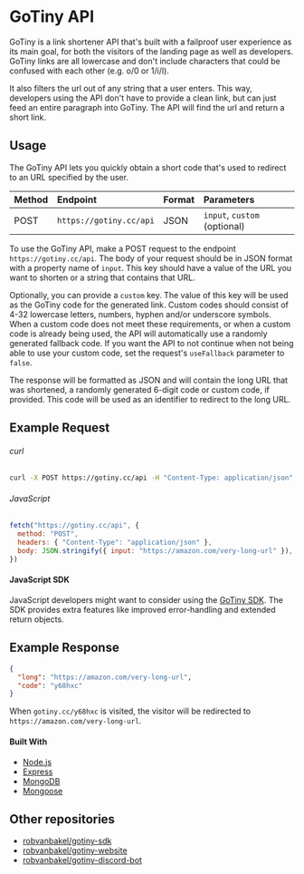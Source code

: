 # GoTiny API

GoTiny is a link shortener API that's built with a failproof user experience as its main goal, for both the visitors of the landing page as well as developers. GoTiny links are all lowercase and don't include characters that could be confused with each other (e.g. o/0 or 1/i/l).

It also filters the url out of any string that a user enters. This way, developers using the API don't have to provide a clean link, but can just feed an entire paragraph into GoTiny. The API will find the url and return a short link.

## Usage

The GoTiny API lets you quickly obtain a short code that's used to redirect to an URL specified by the user.

| Method | Endpoint                | Format | Parameters                   |
| :----- | :---------------------- | :----- | :--------------------------- |
| POST   | `https://gotiny.cc/api` | JSON   | `input`, `custom` (optional) |

To use the GoTiny API, make a POST request to the endpoint `https://gotiny.cc/api`. The body of your request should be in JSON format with a property name of `input`. This key should have a value of the URL you want to shorten or a string that contains that URL.

Optionally, you can provide a `custom` key. The value of this key will be used as the GoTiny code for the generated link. Custom codes should consist of 4-32 lowercase letters, numbers, hyphen and/or underscore symbols. When a custom code does not meet these requirements, or when a custom code is already being used, the API will automatically use a randomly generated fallback code. If you want the API to not continue when not being able to use your custom code, set the request's `useFallback` parameter to `false`.

The response will be formatted as JSON and will contain the long URL that was shortened, a randomly generated 6-digit code or custom code, if provided. This code will be used as an identifier to redirect to the long URL.

## Example Request

###### curl

```bash
curl -X POST https://gotiny.cc/api -H "Content-Type: application/json" -d '{ "input" : "https://amazon.com/very-long-url" }'
```

###### JavaScript

```javascript
fetch("https://gotiny.cc/api", {
  method: "POST",
  headers: { "Content-Type": "application/json" },
  body: JSON.stringify({ input: "https://amazon.com/very-long-url" }),
})
```

#### JavaScript SDK

JavaScript developers might want to consider using the [GoTiny SDK](https://www.npmjs.com/package/gotiny). The SDK provides extra features like improved error-handling and extended return objects.

## Example Response

```json
{
  "long": "https://amazon.com/very-long-url",
  "code": "y68hxc"
}
```

When `gotiny.cc/y68hxc` is visited, the visitor will be redirected to `https://amazon.com/very-long-url`.

#### Built With

- [Node.js](https://nodejs.org)
- [Express](http://expressjs.com)
- [MongoDB](https://www.mongodb.com)
- [Mongoose](https://mongoosejs.com)

## Other repositories

- [robvanbakel/gotiny-sdk](https://github.com/robvanbakel/gotiny-sdk)
- [robvanbakel/gotiny-website](https://github.com/robvanbakel/gotiny-website)
- [robvanbakel/gotiny-discord-bot](https://github.com/robvanbakel/gotiny-discord-bot)
